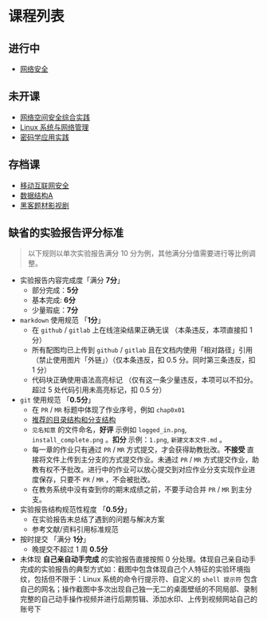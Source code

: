# 课程列表

## 进行中

* [网络安全](ns.md)

## 未开课

* [网络空间安全综合实践](cp.md)
* [Linux 系统与网络管理](linux.md)
* [密码学应用实践](ac.md)

## 存档课

* [移动互联网安全](mis.md)
* [数据结构A](ds.md)
* [黑客题材影视剧](movies.md)

## 缺省的实验报告评分标准

> 以下规则以单次实验报告满分 10 分为例，其他满分分值需要进行等比例调整。

* 实验报告内容完成度「满分 **7分**」
    * 部分完成：**5分**
    * 基本完成: **6分**
    * 少量瑕疵：**7分**
* `markdown` 使用规范 「**1分**」
    * 在 `github` / `gitlab` 上在线渲染结果正确无误 （本条违反，本项直接扣 1 分）
    * 所有配图均已上传到 `github` / `gitlab` 且在文档内使用「相对路径」引用（禁止使用图片「外链」）（仅本条违反，扣 0.5 分。同时第三条违反，扣 1 分）
    * 代码块正确使用语法高亮标记 （仅有这一条少量违反，本项可以不扣分。超过 5 处代码引用未高亮标记，扣 0.5 分）
* `git` 使用规范 「**0.5分**」
    * 在 `PR` / `MR` 标题中体现了作业序号，例如 `chap0x01`
    * [推荐的目录结构和分支结构](https://c4pr1c3.github.io/cuc-ns/chap0x01/exp.html)
    * `见名知意` 的文件命名，**好评** 示例如 `logged_in.png`, `install_complete.png` 。**扣分** 示例：`1.png`, `新建文本文件.md` 。
    * 每一章的作业只有通过 `PR` / `MR` 方式提交，才会获得助教批改。**不接受** 直接将文件上传到主分支的方式提交作业。未通过 `PR` / `MR` 方式提交作业，助教有权不予批改。进行中的作业可以放心提交到对应作业分支实现作业进度保存，只要不 `PR` / `MR` ，不会被批改。
    * 在教务系统中没有查到你的期末成绩之前，不要手动合并 `PR` / `MR` 到主分支。
* 实验报告结构规范性程度 「**0.5分**」
    * 在实验报告末总结了遇到的问题与解决方案
    * 参考文献/资料引用标准规范
* 按时提交 「满分 **1分**」
    * 晚提交不超过 1 周 **0.5分**
* 未体现 **自己亲自动手完成** 的实验报告直接按照 0 分处理。体现自己亲自动手完成的实验报告的典型方式如：截图中包含体现自己个人特征的实验环境指纹，包括但不限于：Linux 系统的命令行提示符、自定义的 `shell 提示符` 包含自己的网名；操作截图中多次出现自己独一无二的桌面壁纸的不同局部、录制完整的自己动手操作视频并进行后期剪辑、添加水印、上传到视频网站自己的账号下

